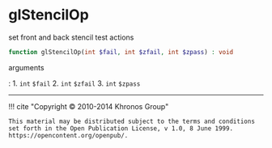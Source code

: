 # glStencilOp
set front and back stencil test actions

```php
function glStencilOp(int $fail, int $zfail, int $zpass) : void
```

arguments

:    1. `int` `$fail` 
    2. `int` `$zfail` 
    3. `int` `$zpass` 

---
     

!!! cite "Copyright © 2010-2014 Khronos Group"

    This material may be distributed subject to the terms and conditions set forth in the Open Publication License, v 1.0, 8 June 1999. https://opencontent.org/openpub/.